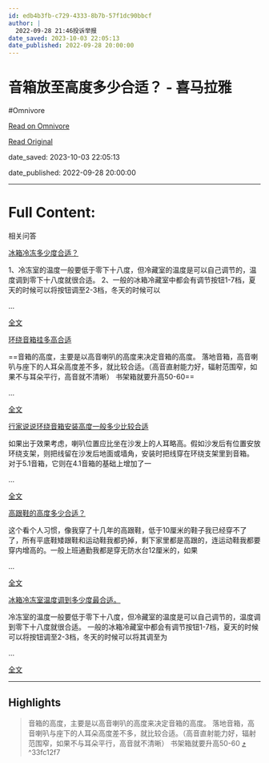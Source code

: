 ```yaml
---
id: edb4b3fb-c729-4333-8b7b-57f1dc90bbcf
author: |
  2022-09-28 21:46投诉举报
date_saved: 2023-10-03 22:05:13
date_published: 2022-09-28 20:00:00
---
```


# 音箱放至高度多少合适？ - 喜马拉雅
#Omnivore

[Read on Omnivore](https://omnivore.app/me/-18af86e9d1b)

[Read Original](https://www.ximalaya.com/ask/q3677804?source=m_jump)

date_saved: 2023-10-03 22:05:13

date_published: 2022-09-28 20:00:00

--- 

# Full Content: 

相关问答

[冰箱冷冻多少度合适？](https://www.ximalaya.com/ask/q7365976)

1、冷冻室的温度一般要低于零下十八度，但冷藏室的温度是可以自己调节的，温度调到零下十八度就很合适。 2、一般的冰箱冷藏室中都会有调节按钮1-7档，夏天的时候可以将按钮调至2-3档，冬天的时候可以

...

[全文](https://www.ximalaya.com/ask/q7365976)

[环绕音箱挂多高合适](https://www.ximalaya.com/ask/q3784365)

==音箱的高度，主要是以高音喇叭的高度来决定音箱的高度。 落地音箱，高音喇叭与座下的人耳朵高度差不多，就比较合适。（高音直射能力好，辐射范围窄，如果不与耳朵平行，高音就不清晰）  书架箱就要升高50-60==

...

[全文](https://www.ximalaya.com/ask/q3784365)

[行家说说环绕音箱安装高度一般多少比较合适](https://www.ximalaya.com/ask/q3784362)

 如果出于效果考虑，喇叭位置应比坐在沙发上的人耳略高。假如沙发后有位置安放环绕支架，则把线留在沙发后地面或墙角，安装时把线穿在环绕支架里到音箱。 对于5.1音箱，它则在4.1音箱的基础上增加了一

...

[全文](https://www.ximalaya.com/ask/q3784362)

[高跟鞋的高度多少合适？](https://www.ximalaya.com/ask/q2482980)

 这个看个人习惯，像我穿了十几年的高跟鞋，低于10厘米的鞋子我已经穿不了了，所有平底鞋矮跟鞋和运动鞋我都扔掉，剩下家里都是高跟的，连运动鞋我都要穿内增高的。一般上班通勤我都是穿无防水台12厘米的，如果

...

[全文](https://www.ximalaya.com/ask/q2482980)

[冰箱冷冻室温度调到多少度最合适。](https://www.ximalaya.com/ask/q7351421)

 冷冻室的温度一般要低于零下十八度，但冷藏室的温度是可以自己调节的，温度调到零下十八度就很合适。 一般的冰箱冷藏室中都会有调节按钮1-7档，夏天的时候可以将按钮调至2-3档，冬天的时候可以将其调至为

...

[全文](https://www.ximalaya.com/ask/q7351421)

---

## Highlights

> 音箱的高度，主要是以高音喇叭的高度来决定音箱的高度。 落地音箱，高音喇叭与座下的人耳朵高度差不多，就比较合适。（高音直射能力好，辐射范围窄，如果不与耳朵平行，高音就不清晰） 书架箱就要升高50-60 [⤴️](https://omnivore.app/me/-18af86e9d1b#33fc12f7-a0d4-48dd-a744-b2b80e87b84d)  ^33fc12f7

